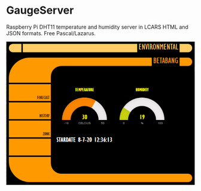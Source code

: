 # GaugeServer
Raspberry Pi DHT11 temperature and humidity server in LCARS HTML and JSON formats. Free Pascal/Lazarus.

![Web page](/GaugeServer.jpg)
